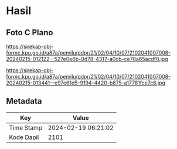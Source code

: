 # Hasil

## Foto C Plano

https://sirekap-obj-formc.kpu.go.id/a87a/pemilu/pdpr/21/02/04/10/07/2102041007008-20240215-012122--527e0e6b-0d78-4317-a0cb-ce78a65acdf0.jpg

https://sirekap-obj-formc.kpu.go.id/a87a/pemilu/pdpr/21/02/04/10/07/2102041007008-20240215-013441--e97e61d5-9194-4420-b875-a17781fce7c6.jpg


## Metadata

| Key        | Value               |
| ---------- | ------------------- |
| Time Stamp | 2024-02-19 06:21:02 |
| Kode Dapil | 2101                |



